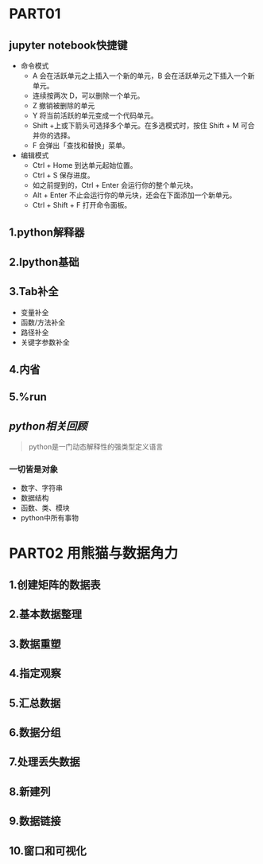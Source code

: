 # PART01
## jupyter notebook快捷键
* 命令模式
    + A 会在活跃单元之上插入一个新的单元，B 会在活跃单元之下插入一个新单元。
    + 连续按两次 D，可以删除一个单元。
    + Z 撤销被删除的单元
    + Y 将当前活跃的单元变成一个代码单元。
    + Shift +上或下箭头可选择多个单元。在多选模式时，按住 Shift + M 可合并你的选择。
    + F 会弹出「查找和替换」菜单。
* 编辑模式
    + Ctrl + Home 到达单元起始位置。
    + Ctrl + S 保存进度。
    + 如之前提到的，Ctrl + Enter 会运行你的整个单元块。
    + Alt + Enter 不止会运行你的单元块，还会在下面添加一个新单元。
    + Ctrl + Shift + F 打开命令面板。
## 1.python解释器
## 2.Ipython基础
## 3.Tab补全
* 变量补全
* 函数/方法补全
* 路径补全
* 关键字参数补全
## 4.内省
## 5.%run
## *python相关回顾*
> python是一门动态解释性的强类型定义语言
### 一切皆是对象
* 数字、字符串
* 数据结构
* 函数、类、模块
* python中所有事物
# PART02 用熊猫与数据角力
## 1.创建矩阵的数据表
## 2.基本数据整理
## 3.数据重塑
## 4.指定观察
## 5.汇总数据
## 6.数据分组
## 7.处理丢失数据
## 8.新建列
## 9.数据链接
## 10.窗口和可视化
